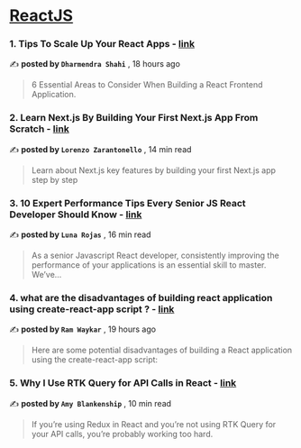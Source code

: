 
<h1><a href=https://medium.com/tag/reactjs/recommended target="_blank" rel="noopener noreferrer">ReactJS</a></h1>
<h3>1. Tips To Scale Up Your React Apps - <a href=https://medium.com/@dharmendrashahi?source=tag_recommended_feed---------0-84----------reactjs----------93a09a63_6f92_4d57_8cbc_dcaaab39f2ae------- target="_blank" rel="noopener noreferrer">link</a></h3>

✍️ **posted by `Dharmendra Shahi`** <date> , 18 hours ago</date>

<blockquote>6 Essential Areas to Consider When Building a React Frontend Application.</blockquote>

<h3>2. Learn Next.js By Building Your First Next.js App From Scratch - <a href=https://medium.com/@lorenzozar?source=tag_recommended_feed---------1-107----------reactjs----------93a09a63_6f92_4d57_8cbc_dcaaab39f2ae------- target="_blank" rel="noopener noreferrer">link</a></h3>

✍️ **posted by `Lorenzo Zarantonello`** <date> , 14 min read</date>

<blockquote>Learn about Next.js key features by building your first Next.js app step by step</blockquote>

<h3>3. 10 Expert Performance Tips Every Senior JS React Developer Should Know - <a href=https://medium.com/@Luna-Rojas?source=tag_recommended_feed---------2-85----------reactjs----------93a09a63_6f92_4d57_8cbc_dcaaab39f2ae------- target="_blank" rel="noopener noreferrer">link</a></h3>

✍️ **posted by `Luna Rojas`** <date> , 16 min read</date>

<blockquote>As a senior Javascript React developer, consistently improving the performance of your applications is an essential skill to master. We’ve…</blockquote>

<h3>4. what are the disadvantages of building react application using create-react-app script ? - <a href=https://medium.com/@ramwaykar?source=tag_recommended_feed---------3-84----------reactjs----------93a09a63_6f92_4d57_8cbc_dcaaab39f2ae------- target="_blank" rel="noopener noreferrer">link</a></h3>

✍️ **posted by `Ram Waykar`** <date> , 19 hours ago</date>

<blockquote>Here are some potential disadvantages of building a React application using the create-react-app script:</blockquote>

<h3>5. Why I Use RTK Query for API Calls in React - <a href=https://medium.com/@amy-blankenship?source=tag_recommended_feed---------4-107----------reactjs----------93a09a63_6f92_4d57_8cbc_dcaaab39f2ae------- target="_blank" rel="noopener noreferrer">link</a></h3>

✍️ **posted by `Amy Blankenship`** <date> , 10 min read</date>

<blockquote>If you’re using Redux in React and you’re not using RTK Query for your API calls, you’re probably working too hard.</blockquote>

